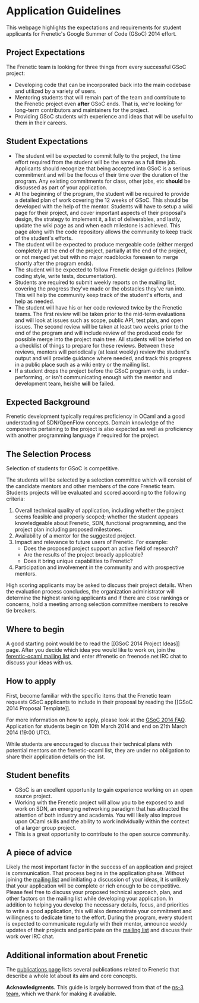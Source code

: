 # Application Guidelines

This webpage highlights the expectations and requirements for student applicants for Frenetic's Google Summer of Code (GSoC) 2014 effort.

## Project Expectations

The Frenetic team is looking for three things from every successful GSoC project:

* Developing code that can be incorporated back into the main codebase
  and utilized by a variety of users.
* Mentoring students that will remain part of the team and contribute
  to the Frenetic project even **after** GSoC ends. That is, we're looking
  for long-term contributors and maintainers for the project.
* Providing GSoC students with experience and ideas that will be
  useful to them in their careers.

## Student Expectations

* The student will be expected to commit fully to the project, the
  time effort required from the student will be the same as a full time
  job. Applicants should recognize that being accepted into GSoC is a
  serious commitment and will be the focus of their time over the
  duration of the program. Any existing commitments for class, other
  jobs, etc **should** be discussed as part of your application.
* At the beginning of the program, the student will be required to
  provide a detailed plan of work covering the 12 weeks of GSoC. This
  should be developed with the help of the mentor. Students will have
  to setup a wiki page for their project, and cover important aspects
  of their proposal's design, the strategy to implement it, a list of
  deliverables, and lastly, update the wiki page as and when each
  milestone is achieved. This page along with the code repository
  allows the community to keep track of the student's efforts.
* The student will be expected to produce mergeable code (either
  merged completely at the end of the project, partially at the end of
  the project, or not merged yet but with no major roadblocks foreseen
  to merge shortly after the program ends).
* The student will be expected to follow Frenetic design guidelines
  (follow coding style, write tests, documentation).
* Students are required to submit weekly reports on the mailing list,
  covering the progress they've made or the obstacles they've run
  into. This will help the community keep track of the student's
  efforts, and help as needed.
* The student will have his or her code reviewed twice by the Frenetic
  teams. The first review will be taken prior to the mid-term
  evaluations and will look at issues such as scope, public API, test
  plan, and open issues. The second review will be taken at least two
  weeks prior to the end of the program and will include review of the
  produced code for possible merge into the project main tree. All
  students will be briefed on a checklist of things to prepare for
  these reviews. Between these reviews, mentors will periodically (at
  least weekly) review the student's output and will provide guidance
  where needed, and track this progress in a public place such as a
  wiki entry or the mailing list.
* If a student drops the project before the GSoC program ends, is
  under-performing, or isn't communicating enough with the mentor and
  development team, he/she **will** be failed.

## Expected Background

Frenetic development typically requires proficiency in OCaml and a good understading of SDN/OpenFlow concepts. Domain knowledge of the components pertaining to the project is also expected as well as proficiency with another programming language if required for the project.

## The Selection Process

Selection of students for GSoC is competitive.

The students will be selected by a selection committee which will
consist of the candidate mentors and other members of the core Frenetic team.
Students projects will be evaluated and scored according to the
following criteria:

1. Overall technical quality of application, including whether the
   project seems feasible and properly scoped; whether the student
   appears knowledgeable about Frenetic, SDN, functional programming, and 
   the project plan including proposed milestones.
2. Availability of a mentor for the suggested project.
3. Impact and relevance to future users of Frenetic. For example:
   * Does the proposed project support an active field of research?
   * Are the results of the project broadly applicable?
   * Does it bring unique capabilities to Frenetic?
4. Participation and involvement in the community and with prospective mentors.

High scoring applicants may be asked to discuss their project details. When the evaluation process concludes, the organization administrator will determine the highest ranking applicants and if there are close rankings or concerns, hold a meeting among selection committee members to resolve tie breakers.

## Where to begin

A good starting point would be to read the [[GSoC 2014 Project Ideas]] page. After you decide which idea you would like to work on, join the [ferentic-ocaml mailing list](http://lists.frenetic-lang.org/mailman/listinfo/frenetic-ocaml) and enter \#frenetic on freenode.net IRC chat to discuss your ideas with us.

## How to apply

First, become familiar with the specific items that the Frenetic team requests GSoC applicants to include in their proposal by reading the [[GSoC 2014 Proposal Template]].

For more information on how to apply, please look at the [GSoC 2014
FAQ](http://www.google-melange.com/gsoc/document/show/gsoc_program/google/gsoc2014/help_page).
Application for students begin on 10th March 2014 and end on 21th March 2014 (19:00 UTC).

While students are encouraged to discuss their technical plans with
potential mentors on the frenetic-ocaml list, they are under no
obligation to share their application details on the list.

## Student benefits

* GSoC is an excellent opportunity to gain experience working on an
    open source project.
* Working with the Frenetic project will allow you to be exposed to and work on SDN, an emerging networking paradigm that has attracted the attention of both industry and academia. You will likely also improve upon OCaml skills and the ability to work individually within the context of a larger group project.
* This is a great opportunity to contribute to the open source community.

## A piece of advice

Likely the most important factor in the success of
an application and project is communication. That process begins in the
application phase. Without joining the [mailing
list](http://lists.frenetic-lang.org/mailman/listinfo/frenetic-ocaml) and
initiating a discussion of your ideas, it is unlikely that your
application will be complete or rich enough to be competitive. Please
feel free to discuss your proposed technical approach, plan, and other
factors on the mailing list while developing your application. In
addition to helping you develop the necessary details, focus, and
priorities to write a good application, this will also demonstrate your
commitment and willingness to dedicate time to the effort. During the
program, every student is expected to communicate regularly with their
mentor, announce weekly updates of their projects and participate on the
[mailing
list](http://lists.frenetic-lang.org/mailman/listinfo/frenetic-ocaml) and discuss
their work over IRC chat.

## Additional information about Frenetic

The [publications page](http://frenetic-lang.org/publications.php) lists several publications related to Frenetic that describe a whole lot about its aim and core concepts.

**Acknowledgments.** This guide is largely borrowed from that of the [ns-3 team](https://www.nsnam.org/), which we thank for making it available.
